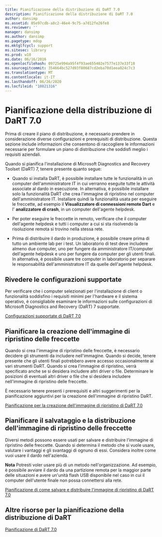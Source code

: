 ```yaml
---
title: Pianificazione della distribuzione di DaRT 7.0
description: Pianificazione della distribuzione di DaRT 7.0
author: dansimp
ms.assetid: 05e97cdb-a8c2-46e4-9c75-a7d12fe26fe8
ms.reviewer: ''
manager: dansimp
ms.author: dansimp
ms.pagetype: mdop
ms.mktglfcycl: support
ms.sitesec: library
ms.prod: w10
ms.date: 06/16/2016
ms.openlocfilehash: 09725e994a95f4f93ae655402e7577e137e33f18
ms.sourcegitcommit: 354664bc527d93f80687cd2eba70d1eea024c7c3
ms.translationtype: MT
ms.contentlocale: it-IT
ms.lasthandoff: 06/26/2020
ms.locfileid: "10821316"
---
```

# Pianificazione della distribuzione di DaRT 7.0


Prima di creare il piano di distribuzione, è necessario prendere in considerazione diverse configurazioni e prerequisiti di distribuzione. Questa sezione include informazioni che consentono di raccogliere le informazioni necessarie per formulare un piano di distribuzione che soddisfi meglio i requisiti aziendali.

Quando si pianifica l'installazione di Microsoft Diagnostics and Recovery Toolset (DaRT) 7, tenere presente quanto segue:

-   Quando si installa DaRT, è possibile installare tutte le funzionalità in un computer dell'amministratore IT in cui verranno eseguite tutte le attività associate al dardo in esecuzione. In alternativa, è possibile installare solo la funzionalità DaRT che crea l'immagine di ripristino nel computer dell'amministratore IT. Installare quindi la funzionalità usata per eseguire le freccette, ad esempio il **Visualizzatore di connessioni remote Dart** e l' **analizzatore di crash**, in un computer dell'agente helpdesk.

-   Per poter eseguire le freccette in remoto, verificare che il computer dell'agente helpdesk e tutti i computer a cui si sta risolvendo la risoluzione remota si trovino nella stessa rete.

-   Prima di distribuire il dardo in produzione, è possibile creare prima di tutto un ambiente lab per i test. Un laboratorio di test deve includere almeno due computer, uno per fungere da amministratore IT/computer dell'agente helpdesk e uno per fungere da computer per gli utenti finali. In alternativa, è possibile usare tre computer in laboratorio per separare le responsabilità dell'amministratore IT da quelle dell'agente helpdesk.

## Rivedere le configurazioni supportate


Per verificare che i computer selezionati per l'installazione di client o funzionalità soddisfino i requisiti minimi per l'hardware e il sistema operativo, è consigliabile esaminare le informazioni sulle configurazioni di Microsoft Diagnostics and Recovery (DaRT) 7 supportate.

[Configurazioni supportate di DaRT 7.0](dart-70-supported-configurations-dart-7.md)

## Pianificare la creazione dell'immagine di ripristino delle freccette


Quando si crea l'immagine di ripristino delle freccette, è necessario decidere gli strumenti da includere nell'immagine. Quando si decide, tenere presente che gli utenti finali potrebbero avere accesso occasionalmente ai vari strumenti DaRT. Quando si crea l'immagine di ripristino, verrà specificato anche se si desidera includere altri driver o file. Determinare le posizioni di eventuali altri driver o file che si desidera includere nell'immagine di ripristino delle freccette.

È necessario tenere presenti i prerequisiti e altri suggerimenti per la pianificazione aggiuntivi per la creazione dell'immagine di ripristino DaRT.

[Pianificazione per la creazione dell'immagine di ripristino di DaRT 7.0](planning-to-create-the-dart-70-recovery-image.md)

## Pianificare il salvataggio e la distribuzione dell'immagine di ripristino delle freccette


Diversi metodi possono essere usati per salvare e distribuire l'immagine di ripristino delle freccette. Quando si determina il metodo che si vuole usare, valutare i vantaggi e gli svantaggi di ognuno di essi. Considera inoltre come vuoi usare il dardo nell'azienda.

**Nota**  Potresti voler usare più di un metodo nell'organizzazione. Ad esempio, è possibile avviare il dardo da una partizione remota per la maggior parte delle situazioni e avere un'unità flash USB disponibile nel caso in cui il computer dell'utente finale non possa connettersi alla rete.

 

[Pianificazione di come salvare e distribuire l'immagine di ripristino di DaRT 7.0](planning-how-to-save-and-deploy-the-dart-70-recovery-image.md)

## Altre risorse per la pianificazione della distribuzione di DaRT


[Pianificazione di DaRT 7.0](planning-for-dart-70-new-ia.md)

 

 





